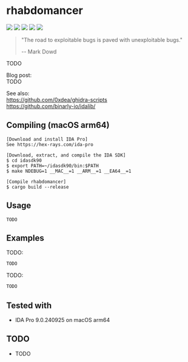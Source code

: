 # rhabdomancer

[![](https://img.shields.io/github/stars/0xdea/rhabdomancer.svg?style=flat&color=yellow)](https://github.com/0xdea/rhabdomancer)
[![](https://img.shields.io/github/forks/0xdea/rhabdomancer.svg?style=flat&color=green)](https://github.com/0xdea/rhabdomancer)
[![](https://img.shields.io/github/watchers/0xdea/rhabdomancer.svg?style=flat&color=red)](https://github.com/0xdea/rhabdomancer)
[![](https://img.shields.io/badge/twitter-%400xdea-blue.svg)](https://twitter.com/0xdea)
[![](https://img.shields.io/badge/mastodon-%40raptor-purple.svg)](https://infosec.exchange/@raptor)

> "The road to exploitable bugs is paved with unexploitable bugs."
>
> -- Mark Dowd

TODO

Blog post:  
TODO

See also:  
https://github.com/0xdea/ghidra-scripts  
https://github.com/binarly-io/idalib/

## Compiling (macOS arm64)

```
[Download and install IDA Pro]
See https://hex-rays.com/ida-pro

[Download, extract, and compile the IDA SDK]
$ cd idasdk90
$ export PATH=~/idasdk90/bin:$PATH
$ make NDEBUG=1 __MAC__=1 __ARM__=1 __EA64__=1

[Compile rhabdomancer]
$ cargo build --release
```

## Usage

```
TODO
```

## Examples

TODO:

```sh
TODO
```

TODO:

```sh
TODO
```

## Tested with

* IDA Pro 9.0.240925 on macOS arm64

## TODO

* TODO
